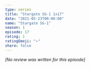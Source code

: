 ```yaml
---
type: series
title: "Stargate SG-1 1x17"
date: "2021-05-23T00:00:00"
name: "Stargate SG-1"
season: 1
episode: 17
rating: 1
ratingEmoji: "⭐️"
share: false
---
```


_[No review was written for this episode]_
